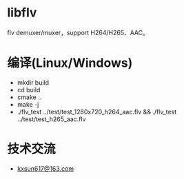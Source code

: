 # libflv
flv demuxer/muxer，support H264/H265、AAC。
# 编译(Linux/Windows)
* mkdir build
* cd build
* cmake ..
* make -j
* ./flv_test ../test/test_1280x720_h264_aac.flv && ./flv_test ../test/test_h265_aac.flv
# 技术交流
* kxsun617@163.com
